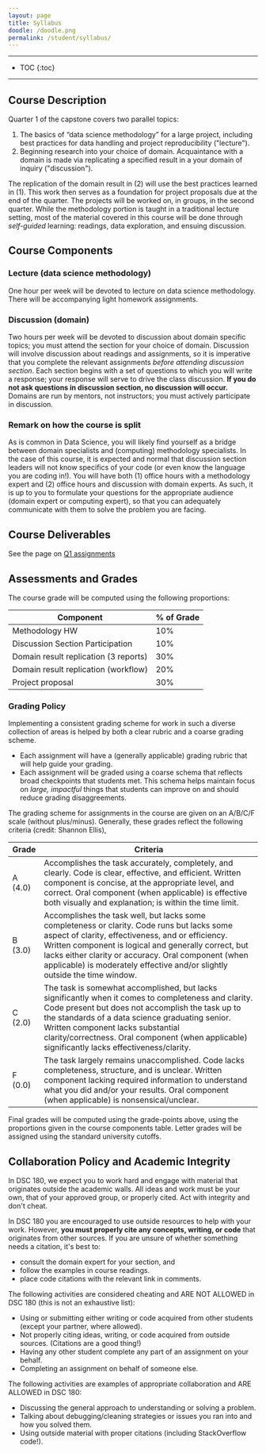 ```yaml
---
layout: page
title: Syllabus
doodle: /doodle.png
permalink: /student/syllabus/
---
```


---
* TOC
{:toc}

---

## Course Description

Quarter 1 of the capstone covers two parallel topics:
1. The basics of “data science methodology” for a large project,
   including best practices for data handling and project
   reproducibility ("lecture").
2. Beginning research into your choice of domain. Acquaintance with a
   domain is made via replicating a specified result in a your domain
   of inquiry ("discussion"). 
   
The replication of the domain result in (2) will use the best
practices learned in (1). This work then serves as a foundation for
project proposals due at the end of the quarter. The projects will be
worked on, in groups, in the second quarter. While the methodology
portion is taught in a traditional lecture setting, most of the
material covered in this course will be done through *self-guided*
learning: readings, data exploration, and ensuing discussion.

## Course Components

### Lecture (data science methodology)
One hour per week will be devoted to lecture on data science
methodology. There will be accompanying light homework assignments.

### Discussion (domain)

Two hours per week will be devoted to discussion about domain specific
topics; you must attend the section for your choice of
domain. Discussion will involve discussion about readings and
assignments, so it is imperative that you complete the relevant
assignments *before attending discussion section*. Each section begins
with a set of questions to which you will write a response; your
response will serve to drive the class discussion. **If you do not ask
questions in discussion section, no discussion will occur.** Domains
are run by mentors, not instructors; you must actively participate in
discussion.

### Remark on how the course is split

As is common in Data Science, you will likely find yourself as a
bridge between domain specialists and (computing) methodology
specialists. In the case of this course, it is expected and normal
that discussion section leaders will not know specifics of your code
(or even know the language you are coding in!). You will have both (1)
office hours with a methodology expert and (2) office hours and
discussion with domain experts. As such, it is up to you to formulate
your questions for the appropriate audience (domain expert or
computing expert), so that you can adequately communicate with them to
solve the problem you are facing.

## Course Deliverables

See the page on [Q1 assignments](/student/assignments)

## Assessments and Grades

The course grade will be computed using the following proportions:

|Component|% of Grade|
|---|---|
|Methodology HW|10%|
|Discussion Section Participation|10%|
|Domain result replication (3 reports)|30%|
|Domain result replication (workflow)|20%|
|Project proposal|30%|

### Grading Policy

Implementing a consistent grading scheme for work in such a diverse
collection of areas is helped by both a clear rubric and a coarse
grading scheme.

* Each assignment will have a (generally applicable) grading rubric
  that will help guide your grading. 
* Each assignment will be graded using a coarse schema that reflects
  broad checkpoints that students met. This schema helps maintain
  focus on *large, impactful* things that students can improve on and
  should reduce grading disaggreements.
  
The grading scheme for assignments in the course are given on an
A/B/C/F scale (without plus/minus). Generally, these grades reflect
the following criteria (credit: Shannon Ellis),

|Grade|Criteria|
|---|---|
|A (4.0) |Accomplishes the task accurately, completely, and clearly. Code is clear, effective, and efficient. Written component is concise, at the appropriate level, and correct. Oral component (when applicable) is effective both visually and explanation; is within the time limit. |
|B (3.0) |Accomplishes the task well, but lacks some completeness or clarity. Code runs but lacks some aspect of clarity, effectiveness, and or efficiency. Written component is logical and generally correct, but lacks either clarity or accuracy. Oral component (when applicable) is moderately effective and/or slightly outside the time window. |
|C (2.0) |The task is somewhat accomplished, but lacks significantly when it comes to completeness and clarity. Code present but does not accomplish the task up to the standards of a data science graduating senior. Written component lacks substantial clarity/correctness. Oral component (when applicable) significantly lacks effectiveness/clarity. |
|F (0.0) |The task largely remains unaccomplished. Code lacks completeness, structure, and is unclear. Written component lacking required information to understand what you did and/or your results. Oral component (when applicable) is nonsensical/unclear. |


Final grades will be computed using the grade-points above, using the
proportions given in the course components table. Letter grades will
be assigned using the standard university cutoffs.


## Collaboration Policy and Academic Integrity

In DSC 180, we expect you to work hard and engage with material that
originates outside the academic walls. All ideas and work must be your
own, that of your approved group, or properly cited. Act with
integrity and don't cheat.

In DSC 180 you are encouraged to use outside resources to help with
your work. However, **you must properly cite any concepts, writing, or
code** that originates from other sources. If you are unsure of
whether something needs a citation, it's best to:
* consult the domain expert for your section, and
* follow the examples in course readings.
* place code citations with the relevant link in comments.

The following activities are considered cheating and ARE NOT ALLOWED
in DSC 180 (this is not an exhaustive list):

* Using or submitting either writing or code acquired from other
  students (except your partner, where allowed).
* Not properly citing ideas, writing, or code acquired from outside
  sources. (Citations are a good thing!)
* Having any other student complete any part of an assignment on your
  behalf.
* Completing an assignment on behalf of someone else.

The following activities are examples of appropriate collaboration and
ARE ALLOWED in DSC 180:

* Discussing the general approach to understanding or solving a problem.
* Talking about debugging/cleaning strategies or issues you ran into and how you solved them.
* Using outside material with proper citations (including
StackOverflow code!).
